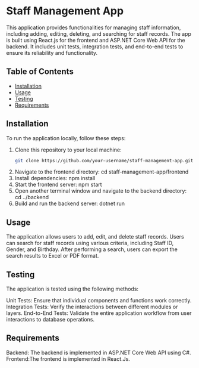 # Staff Management App

This application provides functionalities for managing staff information, including adding, editing, deleting, and searching for staff records. The app is built using React.js for the frontend and ASP.NET Core Web API for the backend. It includes unit tests, integration tests, and end-to-end tests to ensure its reliability and functionality.

## Table of Contents

- [Installation](#installation)
- [Usage](#usage)
- [Testing](#testing)
- [Requirements](#requirements)

## Installation

To run the application locally, follow these steps:

1. Clone this repository to your local machine:
   ```sh
   git clone https://github.com/your-username/staff-management-app.git
2. Navigate to the frontend directory:
   cd staff-management-app/frontend
3. Install dependencies:
   npm install
4. Start the frontend server:
   npm start
5. Open another terminal window and navigate to the backend directory:
   cd ../backend
6. Build and run the backend server:
   dotnet run

## Usage

The application allows users to add, edit, and delete staff records.
Users can search for staff records using various criteria, including Staff ID, Gender, and Birthday.
After performing a search, users can export the search results to Excel or PDF format.

## Testing

The application is tested using the following methods:

Unit Tests: Ensure that individual components and functions work correctly.
Integration Tests: Verify the interactions between different modules or layers.
End-to-End Tests: Validate the entire application workflow from user interactions to database operations.

## Requirements

Backend: The backend is implemented in ASP.NET Core Web API using C#.
Frontend:The frontend is implemented in React.Js.
